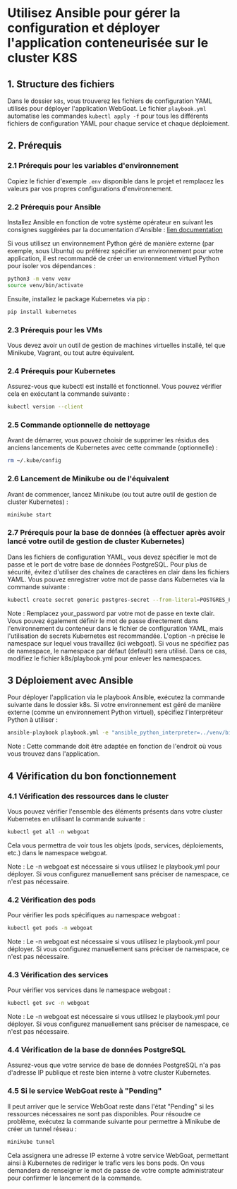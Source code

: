 # Utilisez Ansible pour gérer la configuration et déployer l'application conteneurisée sur le cluster K8S

## 1. Structure des fichiers

Dans le dossier `k8s`, vous trouverez les fichiers de configuration YAML utilisés pour déployer l'application WebGoat. Le fichier `playbook.yml` automatise les commandes `kubectl apply -f` pour tous les différents fichiers de configuration YAML pour chaque service et chaque déploiement.

## 2. Prérequis

### 2.1 Prérequis pour les variables d'environnement

Copiez le fichier d'exemple `.env` disponible dans le projet et remplacez les valeurs par vos propres configurations d'environnement.

### 2.2 Prérequis pour Ansible

Installez Ansible en fonction de votre système opérateur en suivant les consignes suggérées par la documentation d'Ansible : [lien documentation](https://docs.ansible.com/ansible/latest/installation_guide/installation_distros.html)

Si vous utilisez un environnement Python géré de manière externe (par exemple, sous Ubuntu) ou préférez spécifier un environnement pour votre application, il est recommandé de créer un environnement virtuel Python pour isoler vos dépendances :

```bash
python3 -m venv venv
source venv/bin/activate
```

Ensuite, installez le package Kubernetes via pip :

```bash
pip install kubernetes
```

### 2.3 Prérequis pour les VMs

Vous devez avoir un outil de gestion de machines virtuelles installé, tel que Minikube, Vagrant, ou tout autre équivalent.

### 2.4 Prérequis pour Kubernetes

Assurez-vous que kubectl est installé et fonctionnel. Vous pouvez vérifier cela en exécutant la commande suivante :

```bash
kubectl version --client
```

### 2.5 Commande optionnelle de nettoyage

Avant de démarrer, vous pouvez choisir de supprimer les résidus des anciens lancements de Kubernetes avec cette commande (optionnelle) :

```bash
rm ~/.kube/config
```

### 2.6 Lancement de Minikube ou de l'équivalent

Avant de commencer, lancez Minikube (ou tout autre outil de gestion de cluster Kubernetes) :
```bash
minikube start
```

### 2.7 Prérequis pour la base de données (à effectuer après avoir lancé votre outil de gestion de cluster Kubernetes)

Dans les fichiers de configuration YAML, vous devez spécifier le mot de passe et le port de votre base de données PostgreSQL. Pour plus de sécurité, évitez d'utiliser des chaînes de caractères en clair dans les fichiers YAML. Vous pouvez enregistrer votre mot de passe dans Kubernetes via la commande suivante :

```bash
kubectl create secret generic postgres-secret --from-literal=POSTGRES_PASSWORD=your_password -n webgoat
```
Note : Remplacez your_password par votre mot de passe en texte clair. Vous pouvez également définir le mot de passe directement dans l'environnement du conteneur dans le fichier de configuration YAML, mais l'utilisation de secrets Kubernetes est recommandée. L'option -n précise le namespace sur lequel vous travaillez (ici webgoat). Si vous ne spécifiez pas de namespace, le namespace par défaut (default) sera utilisé. Dans ce cas, modifiez le fichier k8s/playbook.yml pour enlever les namespaces.

## 3 Déploiement avec Ansible

Pour déployer l'application via le playbook Ansible, exécutez la commande suivante dans le dossier k8s. Si votre environnement est géré de manière externe (comme un environnement Python virtuel), spécifiez l'interpréteur Python à utiliser :
```bash
ansible-playbook playbook.yml -e "ansible_python_interpreter=../venv/bin/python"
```

Note : Cette commande doit être adaptée en fonction de l'endroit où vous vous trouvez dans l'application.

## 4 Vérification du bon fonctionnement

### 4.1 Vérification des ressources dans le cluster

Vous pouvez vérifier l'ensemble des éléments présents dans votre cluster Kubernetes en utilisant la commande suivante :

```bash
kubectl get all -n webgoat
```

Cela vous permettra de voir tous les objets (pods, services, déploiements, etc.) dans le namespace webgoat.

Note : Le -n webgoat est nécessaire si vous utilisez le playbook.yml pour déployer. Si vous configurez manuellement sans préciser de namespace, ce n'est pas nécessaire.

### 4.2 Vérification des pods

Pour vérifier les pods spécifiques au namespace webgoat :
```bash
kubectl get pods -n webgoat
```

Note : Le -n webgoat est nécessaire si vous utilisez le playbook.yml pour déployer. Si vous configurez manuellement sans préciser de namespace, ce n'est pas nécessaire.

### 4.3 Vérification des services

Pour vérifier vos services dans le namespace webgoat :
```bash
kubectl get svc -n webgoat
```

Note : Le -n webgoat est nécessaire si vous utilisez le playbook.yml pour déployer. Si vous configurez manuellement sans préciser de namespace, ce n'est pas nécessaire.

### 4.4 Vérification de la base de données PostgreSQL

Assurez-vous que votre service de base de données PostgreSQL n'a pas d'adresse IP publique et reste bien interne à votre cluster Kubernetes.

### 4.5 Si le service WebGoat reste à "Pending"

Il peut arriver que le service WebGoat reste dans l'état "Pending" si les ressources nécessaires ne sont pas disponibles. Pour résoudre ce problème, exécutez la commande suivante pour permettre à Minikube de créer un tunnel réseau :
```bash
minikube tunnel
```
Cela assignera une adresse IP externe à votre service WebGoat, permettant ainsi à Kubernetes de rediriger le trafic vers les bons pods. On vous demandera de renseigner le mot de passe de votre compte administrateur pour confirmer le lancement de la commande.



